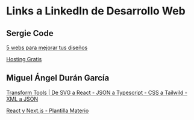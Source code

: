 # Links a LinkedIn de Desarrollo Web

## Sergie Code

[5 webs para mejorar tus diseños](https://www.linkedin.com/posts/sergiecode_frontend-ui-ux-activity-6933099541474742272-m3Z6/?utm_source=linkedin_share&utm_medium=android_app)

[Hosting Gratis](https://www.linkedin.com/posts/sergiecode_hosting-pagina-paginaweb-activity-6939197824945270784-pvi7/?utm_source=linkedin_share&utm_medium=android_app)

## Miguel Ángel Durán García

[Transform Tools | De SVG a React - JSON a Typescript - CSS a Tailwild - XML a JSON](https://www.linkedin.com/posts/ignacio-thomson_uno-de-los-mejores-recursos-para-desarrolladores-activity-6943614040942202880-ZnUs/?utm_source=linkedin_share&utm_medium=android_app)

[React y Next.js - Plantilla Materio](https://www.linkedin.com/posts/ignacio-thomson_uno-de-los-mejores-recursos-para-desarrolladores-activity-6943614040942202880-ZnUs/?utm_source=linkedin_share&utm_medium=android_app)


